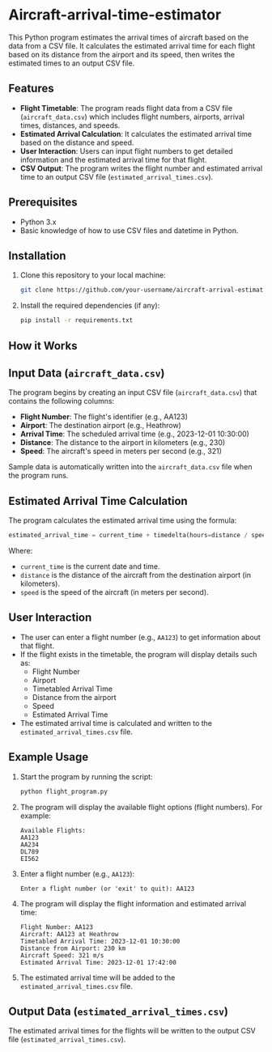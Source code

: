 # Aircraft-arrival-time-estimator

This Python program estimates the arrival times of aircraft based on the data from a CSV file. It calculates the estimated arrival time for each flight based on its distance from the airport and its speed, then writes the estimated times to an output CSV file.

## Features

- **Flight Timetable**: The program reads flight data from a CSV file (`aircraft_data.csv`) which includes flight numbers, airports, arrival times, distances, and speeds.
- **Estimated Arrival Calculation**: It calculates the estimated arrival time based on the distance and speed.
- **User Interaction**: Users can input flight numbers to get detailed information and the estimated arrival time for that flight.
- **CSV Output**: The program writes the flight number and estimated arrival time to an output CSV file (`estimated_arrival_times.csv`).

## Prerequisites

- Python 3.x
- Basic knowledge of how to use CSV files and datetime in Python.

## Installation

1. Clone this repository to your local machine:
    ```bash
    git clone https://github.com/your-username/aircraft-arrival-estimation.git
    ```

2. Install the required dependencies (if any):
    ```bash
    pip install -r requirements.txt
    ```

## How it Works

## Input Data (`aircraft_data.csv`)

The program begins by creating an input CSV file (`aircraft_data.csv`) that contains the following columns:

- **Flight Number**: The flight's identifier (e.g., AA123)
- **Airport**: The destination airport (e.g., Heathrow)
- **Arrival Time**: The scheduled arrival time (e.g., 2023-12-01 10:30:00)
- **Distance**: The distance to the airport in kilometers (e.g., 230)
- **Speed**: The aircraft's speed in meters per second (e.g., 321)

Sample data is automatically written into the `aircraft_data.csv` file when the program runs.

## Estimated Arrival Time Calculation

The program calculates the estimated arrival time using the formula:

```python
estimated_arrival_time = current_time + timedelta(hours=distance / speed)
```

Where:
- `current_time` is the current date and time.
- `distance` is the distance of the aircraft from the destination airport (in kilometers).
- `speed` is the speed of the aircraft (in meters per second).

## User Interaction

- The user can enter a flight number (e.g., `AA123`) to get information about that flight.
- If the flight exists in the timetable, the program will display details such as:
    - Flight Number
    - Airport
    - Timetabled Arrival Time
    - Distance from the airport
    - Speed
    - Estimated Arrival Time
- The estimated arrival time is calculated and written to the `estimated_arrival_times.csv` file.

## Example Usage

1. Start the program by running the script:
    ```bash
    python flight_program.py
    ```

2. The program will display the available flight options (flight numbers). For example:
    ```
    Available Flights:
    AA123
    AA234
    DL789
    EI562
    ```

3. Enter a flight number (e.g., `AA123`):
    ```
    Enter a flight number (or 'exit' to quit): AA123
    ```

4. The program will display the flight information and estimated arrival time:
    ```
    Flight Number: AA123
    Aircraft: AA123 at Heathrow
    Timetabled Arrival Time: 2023-12-01 10:30:00
    Distance from Airport: 230 km
    Aircraft Speed: 321 m/s
    Estimated Arrival Time: 2023-12-01 17:42:00
    ```

5. The estimated arrival time will be added to the `estimated_arrival_times.csv` file.

## Output Data (`estimated_arrival_times.csv`)

The estimated arrival times for the flights will be written to the output CSV file (`estimated_arrival_times.csv`).


